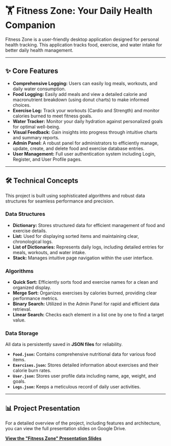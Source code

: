 # 🏋️ Fitness Zone: Your Daily Health Companion

Fitness Zone is a user-friendly desktop application designed for personal health tracking. This application tracks food, exercise, and water intake for better daily health management.

---

## ✨ Core Features

* **Comprehensive Logging:** Users can easily log meals, workouts, and daily water consumption.
* **Food Logging:** Easily add meals and view a detailed calorie and macronutrient breakdown (using donut charts) to make informed choices.
* **Exercise Log:** Track your workouts (Cardio and Strength) and monitor calories burned to meet fitness goals.
* **Water Tracker:** Monitor your daily hydration against personalized goals for optimal well-being.
* **Visual Feedback:** Gain insights into progress through intuitive charts and summary reports.
* **Admin Panel:** A robust panel for administrators to efficiently manage, update, create, and delete food and exercise database entries.
* **User Management:** Full user authentication system including Login, Register, and User Profile pages.

---

## 🛠️ Technical Concepts

This project is built using sophisticated algorithms and robust data structures for seamless performance and precision.

### Data Structures

* **Dictionary:** Stores structured data for efficient management of food and exercise details.
* **List:** Used for displaying sorted items and maintaining clear, chronological logs.
* **List of Dictionaries:** Represents daily logs, including detailed entries for meals, workouts, and water intake.
* **Stack:** Manages intuitive page navigation within the user interface.

### Algorithms

* **Quick Sort:** Efficiently sorts food and exercise names for a clean and organized display.
* **Merge Sort:** Organizes exercises by calories burned, providing clear performance metrics.
* **Binary Search:** Utilized in the Admin Panel for rapid and efficient data retrieval.
* **Linear Search:** Checks each element in a list one by one to find a target value.

### Data Storage

All data is persistently saved in **JSON files** for reliability.
* **`Food.json`:** Contains comprehensive nutritional data for various food items.
* **`Exercises.json`:** Stores detailed information about exercises and their calorie burn rates.
* **`User.json`:** Stores user profile data including name, age, weight, and goals.
* **`Logs.json`:** Keeps a meticulous record of daily user activities.

---

## 📊 Project Presentation

For a detailed overview of the project, including features and architecture, you can view the full presentation slides on Google Drive.

[**View the "Fitness Zone" Presentation Slides**](https://docs.google.com/presentation/d/1O6C8fMgnNHaEUpkYJJdktrcx2y-equWD/edit?) 


